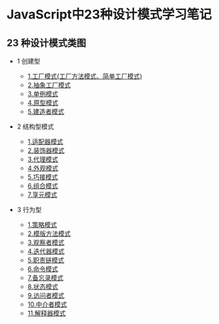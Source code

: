 # JavaScript中23种设计模式学习笔记
## 23 种设计模式类图

* 1 创建型

  * [1.工厂模式(工厂方法模式、简单工厂模式)](./1.创建型模式/1.工厂模式/1.工厂模式.md)
  * [2.抽象工厂模式](./1.创建型模式/2.抽象工厂模式/1.抽象工厂模式.md)
  * [3.单例模式](./1.创建型模式/3.单例模式/1.单例模式.md)
  * [4.原型模式](./1.创建型模式/4.原型模式/1.原型模式.md)
  * [5.建造者模式](./1.创建型模式/1.建造者模式/1.建造者模式.md)

* 2 结构型模式

  * [1.适配器模式](./2.结构型模式/1.适配器模式/1.适配器模式.md)
  * [2.装饰器模式](./2.结构型模式/2.装饰器模式/1.装饰器模式.md)
  * [3.代理模式](./2.结构型模式/3.代理模式/1.代理模式.md)
  * [4.外观模式](./2.结构型模式/4.外观模式/1.外观模式.md)
  * [5.巧接模式](./2.结构型模式/5.桥接模式/1.桥接模式.md)
  * [6.组合模式](./2.结构型模式/6.组合模式/1.组合模式.md)
  * [7.享元模式](./2.结构型模式/7.享元模式/1.享元模式.md)

* 3 行为型

  * [1.策略模式](./3.行为型模式/1.策略模式/1.策略模式.md)
  * [2.模版方法模式](./3.行为型模式/2模板方法模式/1.模板方法模式.md)
  * [3.观察者模式](./3.行为型模式/3.观察者模式/1.观察者模式.md)
  * [4.迭代器模式](./3.行为型模式/4.迭代器模式/1.迭代器模式.md)
  * [5.职责链模式](./3.行为型模式/5.职责链模式/1.职责链模式.md)
  * [6.命令模式](./3.行为型模式/6.命令模式/1.命令模式.md)
  * [7.备忘录模式](./3.行为型模式/7.备忘录模式/1.备忘录模式.md)
  * [8.状态模式](./3.行为型模式/8.状态模式/1.状态模式.md)
  * [9.访问者模式](./3.行为型模式/9.访问者模式/1.访问者模式.md)
  * [10.中介者模式](./3.行为型模式/10.中介者模式/1.中介者模式.md)
  * [11.解释器模式](./3.行为型模式/11.解释器模式/1.解释器模式.md)
